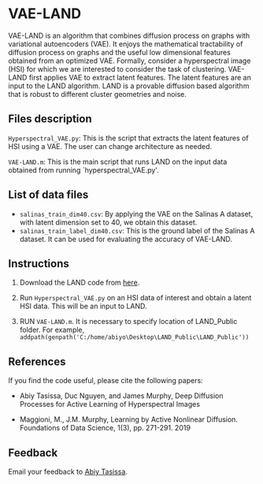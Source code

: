 # VAE-LAND
VAE-LAND is an algorithm that combines diffusion process on graphs with variational autoencoders (VAE). It enjoys the mathematical tractability of diffusion process on graphs and
the useful low dimensional features obtained from an optimized VAE. Formally, consider a hyperspectral image (HSI) for which we are interested to consider the task of clustering. VAE-LAND first applies VAE to extract latent features. The latent features are an input to the LAND
algorithm. LAND is a provable diffusion based algorithm that is robust to different cluster geometries and noise. 

## Files description

`Hyperspectral_VAE.py`: This is the script that extracts the latent features of HSI using a VAE. The user can change architecture as needed. 

`VAE-LAND.m`: This is the main script that runs LAND on the input data obtained from running `hyperspectral_VAE.py'.

## List of data files
* `salinas_train_dim40.csv`: By applying the VAE on the Salinas A dataset, with latent dimension set to 40, we obtain this dataset. 
* `salinas_train_label_dim40.csv`: This is the ground label of the Salinas A dataset. It can be used for evaluating the accuracy of VAE-LAND.

## Instructions

1. Download the LAND code from [here](https://jmurphy.math.tufts.edu/Code/). 

2. Run `Hyperspectral_VAE.py` on an HSI data of interest and obtain a latent HSI data. This will be an input to LAND. 

3. RUN `VAE-LAND.m`. It is necessary to specify location of LAND_Public folder. For example, `addpath(genpath('C:/home/abiyo\Desktop\LAND_Public\LAND_Public'))`

## References

If you find the code useful, please cite the following papers:

* Abiy Tasissa, Duc Nguyen, and James Murphy, Deep Diffusion Processes for Active Learning of Hyperspectral Images

* Maggioni, M., J.M. Murphy, Learning by Active Nonlinear Diffusion. Foundations of Data Science, 1(3), pp. 271-291. 2019


## Feedback

Email your feedback to <a href="mailto:abiy19@gmail.com">Abiy Tasissa</a>.
